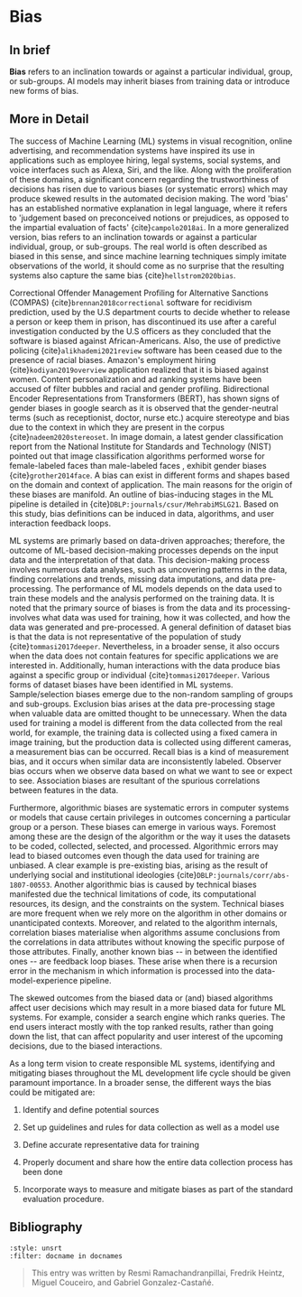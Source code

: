 # Bias

## In brief

**Bias** refers to an inclination towards or against a particular individual, group,
or sub-groups. AI models may inherit biases from training data or introduce
new forms of bias.

## More in Detail

The success of Machine Learning (ML) systems in visual recognition,
online advertising, and recommendation systems have inspired its use in
applications such as employee hiring, legal systems, social systems, and
voice interfaces such as Alexa, Siri, and the like. Along with the
proliferation of these domains, a significant concern regarding the
trustworthiness of decisions has risen due to various biases (or
systematic errors) which may produce skewed results in the automated
decision making. The word 'bias' has an established normative
explanation in legal language, where it refers to 'judgement based on
preconceived notions or prejudices, as opposed to the impartial
evaluation of facts' {cite}`campolo2018ai`. In a more generalized version,
bias refers to an inclination towards or against a particular
individual, group, or sub-groups. The real world is often described as
biased in this sense, and since machine learning techniques simply
imitate observations of the world, it should come as no surprise that
the resulting systems also capture the same bias {cite}`hellstrom2020bias`.

Correctional Offender Management Profiling for Alternative Sanctions
(COMPAS) {cite}`brennan2018correctional` software for recidivism prediction,
used by the U.S department courts to decide whether to release a person
or keep them in prison, has discontinued its use after a careful
investigation conducted by the U.S officers as they concluded that the
software is biased against African-Americans. Also, the use of
predictive policing {cite}`alikhademi2021review` software has been ceased due
to the presence of racial biases. Amazon's employment hiring
{cite}`kodiyan2019overview` application realized that it is biased against
women. Content personalization and ad ranking systems have been accused
of filter bubbles and racial and gender profiling. Bidirectional Encoder
Representations from Transformers (BERT), has shown signs of gender
biases in google search as it is observed that the gender-neutral terms
(such as receptionist, doctor, nurse etc.) acquire stereotype and bias
due to the context in which they are present in the corpus
{cite}`nadeem2020stereoset`. In image domain, a latest gender classification
report from the National Institute for Standards and Technology (NIST)
pointed out that image classification algorithms performed worse for
female-labeled faces than male-labeled faces , exhibit gender biases
{cite}`grother2014face`. A bias can exist in different forms and shapes based
on the domain and context of application. The main reasons for the
origin of these biases are manifold. An outline of bias-inducing stages
in the ML pipeline is detailed in {cite}`DBLP:journals/csur/MehrabiMSLG21`.
Based on this study, bias definitions can be induced in data,
algorithms, and user interaction feedback loops.

ML systems are primarly based on data-driven approaches; therefore, the
outcome of ML-based decision-making processes depends on the input data
and the interpretation of that data. This decision-making process
involves numerous data analyses, such as uncovering patterns in the
data, finding correlations and trends, missing data imputations, and
data pre-processing. The performance of ML models depends on the data
used to train these models and the analysis performed on the training
data. It is noted that the primary source of biases is from the data and
its processing- involves what data was used for training, how it was
collected, and how the data was generated and pre-processed. A general
definition of dataset bias is that the data is not representative of the
population of study {cite}`tommasi2017deeper`. Nevertheless, in a broader
sense, it also occurs when the data does not contain features for
specific applications we are interested in. Additionally, human
interactions with the data produce bias against a specific group or
individual {cite}`tommasi2017deeper`. Various forms of dataset biases have
been identified in ML systems. Sample/selection biases emerge due to the
non-random sampling of groups and sub-groups. Exclusion bias arises at
the data pre-processing stage when valuable data are omitted thought to
be unnecessary. When the data used for training a model is different
from the data collected from the real world, for example, the training
data is collected using a fixed camera in image training, but the
production data is collected using different cameras, a measurement bias
can be occurred. Recall bias is a kind of measurement bias, and it
occurs when similar data are inconsistently labeled. Observer bias
occurs when we observe data based on what we want to see or expect to
see. Association biases are resultant of the spurious correlations
between features in the data.

Furthermore, algorithmic biases are systematic errors in computer
systems or models that cause certain privileges in outcomes concerning a
particular group or a person. These biases can emerge in
various ways. Foremost among these are the design of the algorithm or
the way it uses the datasets to be coded, collected, selected, and
processed. Algorithmic errors may lead to biased outcomes even though
the data used for training are unbiased. A clear example is pre-existing
bias, arising as the result of underlying social and institutional
ideologies {cite}`DBLP:journals/corr/abs-1807-00553`. Another algorithmic
bias is caused by technical biases manifested due the technical
limitations of code, its computational resources, its design, and the
constraints on the system. Technical biases are more frequent when we
rely more on the algorithm in other domains or unanticipated contexts.
Moreover, and related to the algorithm internals, correlation biases
materialise when algorithms assume conclusions from the correlations in
data attributes without knowing the specific purpose of those
attributes. Finally, another known bias -- in between the identified
ones -- are feedback loop biases. These arise when there is a recursion
error in the mechanism in which information is processed into the
data-model-experience pipeline.

The skewed outcomes from the biased data or (and) biased algorithms
affect user decisions which may result in a more biased data for future
ML systems. For example, consider a search engine which ranks queries.
The end users interact mostly with the top ranked results, rather than
going down the list, that can affect popularity and user interest of the
upcoming decisions, due to the biased interactions.

As a long term vision to create responsible ML systems, identifying and
mitigating biases throughout the ML development life cycle should be
given paramount importance. In a broader sense, the different ways the
bias could be mitigated are:

1.  Identify and define potential sources

2.  Set up guidelines and rules for data collection as well as a model
    use

3.  Define accurate representative data for training

4.  Properly document and share how the entire data collection process
    has been done

5.  Incorporate ways to measure and mitigate biases as part of the
    standard evaluation procedure.

## Bibliography

```{bibliography}
:style: unsrt
:filter: docname in docnames
```

> This entry was written by Resmi Ramachandranpillai, Fredrik Heintz, Miguel Couceiro, and Gabriel Gonzalez-Castañé.


